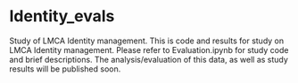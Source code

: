 # Identity_evals
Study of LMCA Identity management.
This is code and results for study on LMCA Identity management.
Please refer to Evaluation.ipynb for study code and brief descriptions.
The analysis/evaluation of this data, as well as study results will be published soon.

